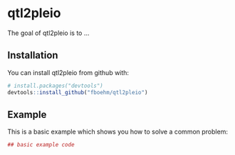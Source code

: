 
<!-- README.md is generated from README.Rmd. Please edit that file -->
qtl2pleio
=========

The goal of qtl2pleio is to ...

Installation
------------

You can install qtl2pleio from github with:

``` r
# install.packages("devtools")
devtools::install_github("fboehm/qtl2pleio")
```

Example
-------

This is a basic example which shows you how to solve a common problem:

``` r
## basic example code
```
